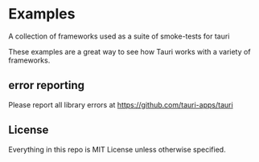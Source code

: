 # Examples
A collection of frameworks used as a suite of smoke-tests for tauri

These examples are a great way to see how Tauri works with a variety of frameworks.

## error reporting
Please report all library errors at https://github.com/tauri-apps/tauri

## License
Everything in this repo is MIT License unless otherwise specified.